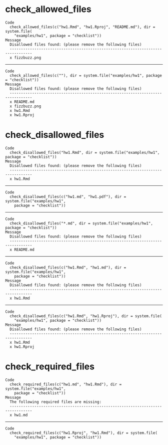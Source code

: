 # check_allowed_files

    Code
      check_allowed_files(c("hw1.Rmd", "hw1.Rproj", "README.md"), dir = system.file(
        "examples/hw1", package = "checklist"))
    Message
      Disallowed files found: (please remove the following files)
      --------------------------------------------------------------------------------
      x fizzbuzz.png

---

    Code
      check_allowed_files(c(""), dir = system.file("examples/hw1", package = "checklist"))
    Message
      Disallowed files found: (please remove the following files)
      --------------------------------------------------------------------------------
      x README.md
      x fizzbuzz.png
      x hw1.Rmd
      x hw1.Rproj

# check_disallowed_files

    Code
      check_disallowed_files("hw1.Rmd", dir = system.file("examples/hw1", package = "checklist"))
    Message
      Disallowed files found: (please remove the following files)
      --------------------------------------------------------------------------------
      x hw1.Rmd

---

    Code
      check_disallowed_files(c("hw1.md", "hw1.pdf"), dir = system.file("examples/hw1",
        package = "checklist"))

---

    Code
      check_disallowed_files("*.md", dir = system.file("examples/hw1", package = "checklist"))
    Message
      Disallowed files found: (please remove the following files)
      --------------------------------------------------------------------------------
      x README.md

---

    Code
      check_disallowed_files(c("hw1.Rmd", "hw1.md"), dir = system.file("examples/hw1",
        package = "checklist"))
    Message
      Disallowed files found: (please remove the following files)
      --------------------------------------------------------------------------------
      x hw1.Rmd

---

    Code
      check_disallowed_files(c("hw1.Rmd", "hw1.Rproj"), dir = system.file(
        "examples/hw1", package = "checklist"))
    Message
      Disallowed files found: (please remove the following files)
      --------------------------------------------------------------------------------
      x hw1.Rmd
      x hw1.Rproj

# check_required_files

    Code
      check_required_files(c("hw1.md", "hw1.Rmd"), dir = system.file("examples/hw1",
        package = "checklist"))
    Message
      The following required files are missing:
      --------------------------------------------------------------------------------
      x hw1.md

---

    Code
      check_required_files(c("hw1.Rproj", "hw1.Rmd"), dir = system.file(
        "examples/hw1", package = "checklist"))

